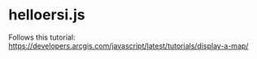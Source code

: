 # helloersi.js

Follows this tutorial: https://developers.arcgis.com/javascript/latest/tutorials/display-a-map/